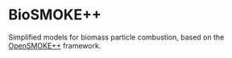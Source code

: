 # BioSMOKE++

Simplified models for biomass particle combustion, based on the [OpenSMOKE++](https://www.opensmokepp.polimi.it) framework.
